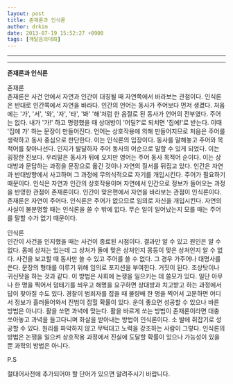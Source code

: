 ```yaml
---
layout: post
title: 존재론과 인식론
author: drkim
date: 2013-07-19 15:52:27 +0900
tags: [깨달음의대화]
---
```

****

 ****

  **존재론과 인식론**


  


존재론    
존재론은 사건 안에서 자연과 인간이 대칭될 때 자연쪽에서 바라보는 관점이다. 인식론은 반대로 인간쪽에서 자연을 바라다. 인간의 언어는 동사가 주어보다 먼저 생겼다. 처음에는 '가', '서', '와', '자', '타', '봐' '해'처럼 한 음절로 된 동사가 언어의 전부였다. 주어는 없다. 내가 '가!' 하고 명령했을 때 상대방이 '어딜?'로 되치면 '집에!'로 받는다. 이때 '집에 가' 하는 문장이 만들어진다. 언어는 상호작용에 의해 만들어지므로 처음은 주어를 생략하고 동사 중심으로 판단한다. 이는 인식론의 입장이다. 동사를 말해놓고 주어와 목적어를 찾아나선다. 인지가 발달하자 주어 동사의 어순으로 말할 수 있게 되었다. 이는 굉장한 진보다. 우리말은 동사가 뒤에 오지만 영어는 주어 동사 목적어 순이다. 이는 상대방과 문답하는 과정을 문장으로 옮긴 것이나 자연의 질서를 뒤집고 있다. 인간은 자연과 반대방향에서 사고하며 그 과정에 무의식적으로 자기를 개입시킨다. 주어가 필요하기 때문이다. 인식은 자연과 인간의 상호작용이며 자연에서 인간으로 정보가 들어오는 과정을 반영한 관점이 존재론이다. 인간이 맞은편에서 자연을 바라보는 관점이 인식론이다. 존재론은 자연이 주어다. 인식론은 주어가 없으므로 임의로 자신을 개입시킨다. 자연의 사실이 불분명할 때는 인식론을 쓸 수 밖에 없다. 무슨 일이 일어났는지 모를 때는 주어를 말할 수가 없기 때문이다. 


  


인식론    
인간이 사건을 인지했을 때는 사건이 종료된 시점이다. 결과만 알 수 있고 원인은 알 수 없다. 몸에 상처는 있는데 그 상처가 돌에 맞은 상처인지 몽둥이 맞은 상처인지 알 수 없다. 사건을 보고할 때 동사만 쓸 수 있고 주어를 쓸 수 없다. 그 경우 가주어나 대명사를 쓴다. 문장의 형태를 이루기 위해 임의로 포지션을 부여한다. 거짓이 된다. 조상탓이나 귀신탓을 하는 것과 같다. 이 방법은 사회에 논쟁을 일으키는 데 쓸모가 있다. 일단 아무나 한 명을 찍어서 덤태기를 씌우고 해명을 요구하면 상대방과 치고받고 하는 과정에서 답이 찾아질 수도 있다. 경찰이 범죄자를 잡을 때 불량배 한 명을 찍어서 고문하면 어디서 정보가 흘러들어와서 진범이 잡힐 확률이 있다. 운이 좋으면 성공할 수 있으나 바른 방법은 아니다. 활을 쏘면 과녁에 맞는다. 활을 바르게 쏘는 방법이 존재론이라면 대충 쏘아놓고 과녁을 들고다니며 화살을 받아내는 방법이 인식론이다. 소 발에 쥐잡기로 성공할 수 있다. 원리를 파악하지 않고 무턱대고 노력을 강조하는 사람이 그렇다. 인식론의 방법은 논쟁을 일으켜 상호작용 과정에서 진실에 도달할 확률이 있으나 가능성이 있을 뿐 과학의 방법은 아니다. 

  


P.S

절대어사전에 추가되어야 할 단어가 있으면 알려주시기 바랍니다.